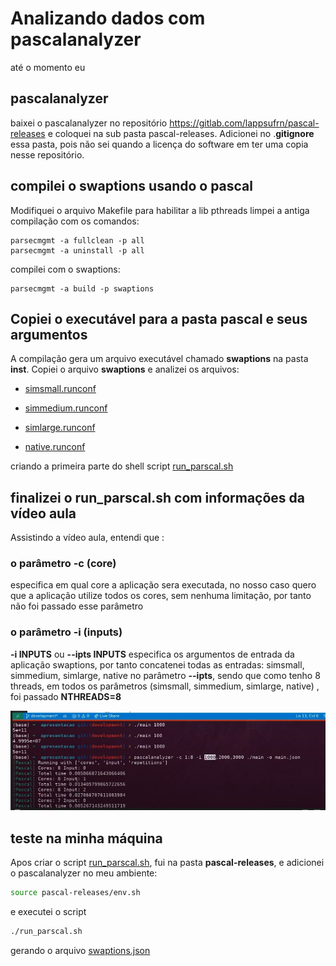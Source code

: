 # Analizando dados com pascalanalyzer

até o momento eu

## pascalanalyzer

baixei o pascalanalyzer no repositório https://gitlab.com/lappsufrn/pascal-releases e coloquei na sub pasta pascal-releases.
Adicionei no .**gitignore** essa pasta, pois não sei quando a licença do software em ter uma copia nesse repositório.   

## compilei o swaptions usando o pascal

Modifiquei o arquivo Makefile para habilitar a lib pthreads
limpei a antiga compilação com os comandos:
```shell
parsecmgmt -a fullclean -p all
parsecmgmt -a uninstall -p all
```
compilei com o swaptions:

```shell
parsecmgmt -a build -p swaptions
```

## Copiei o executável para a pasta pascal e seus argumentos

A compilação gera um arquivo executável chamado __swaptions__ na pasta __inst__.
Copiei o arquivo __swaptions__ e analizei os arquivos:

- [simsmall.runconf](../pkgs/apps/swaptions/parsec/simsmall.runconf)

- [simmedium.runconf](../pkgs/apps/swaptions/parsec/simmedium.runconf)

- [simlarge.runconf](../pkgs/apps/swaptions/parsec/simlarge.runconf)

- [native.runconf](../pkgs/apps/swaptions/parsec/native.runconf)

criando a primeira parte do shell script [run_parscal.sh](run_parscal.sh)

## finalizei o run_parscal.sh com informações da vídeo aula

Assistindo a vídeo aula, entendi que :

### o parâmetro **-c (core)**
especifica em qual core a aplicação sera executada, no nosso caso
quero que a aplicação utilize todos os cores, sem nenhuma limitação, por tanto não foi passado esse parâmetro 

### o parâmetro **-i (inputs)**
**-i INPUTS** ou **--ipts INPUTS** especifica os argumentos de entrada da aplicação swaptions, por tanto concatenei todas as entradas: simsmall, simmedium, simlarge, native no parâmetro
**--ipts**, sendo que como tenho  8 threads, em todos os parâmetros (simsmall, simmedium, simlarge, native) , foi passado **NTHREADS=8**

![aula_remota_exemplo_pascalanalyzer](aula_remota_exemplo_pascalanalyzer.png)

## teste na minha máquina

Apos criar o script [run_parscal.sh](run_parscal.sh), fui na
pasta **pascal-releases**, e adicionei o pascalanalyzer no meu ambiente:
```zsh
source pascal-releases/env.sh 
```
e executei o script
```zsh
./run_parscal.sh
```

gerando o arquivo [swaptions.json](swaptions.json)
